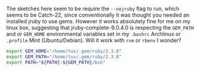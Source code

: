 The sketches here seem to be require the `--nojruby` flag to run, which seems to be Catch-22, since conventionally it was thought you needed an installed jruby to use gems. However it works absolutely fine for me on my linux box, suggesting that jruby-complete-9.0.4.0 is respecting the `GEM_PATH` and or `GEM_HOME` environmental variables set in my `.bashrc` Archlinux or `.profile` Mint (Ubuntu/Debian). Will it work with `rvm` or `rbenv` I wonder?

```bash
export GEM_HOME="/home/tux/.gem/ruby/2.3.0"
export GEM_PATH="/home/tux/.gem/ruby/2.3.0"
export PATH="${PATH}:${GEM_PATH}/bin"
```
